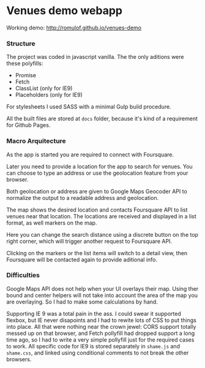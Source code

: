 # Venues demo webapp

Working demo: http://romulof.github.io/venues-demo

### Structure

The project was coded in javascript vanilla. The the only aditions were these polyfills:
* Promise
* Fetch
* ClassList (only for IE9)
* Placeholders (only for IE9)

For stylesheets I used SASS with a minimal Gulp build procedure.

All the built files are stored at `docs` folder, because it's kind of a requirement for Github Pages.

### Macro Arquitecture

As the app is started you are required to connect with Foursquare.

Later you need to provide a location for the app to search for venues. You can choose to type an address or use the geolocation feature from your browser.

Both geolocation or address are given to Google Maps Geocoder API to normalize the output to a readable address and geolocation.

The map shows the desired location and contacts Foursquare API to list venues near that location.
The locations are received and displayed in a list format, as well markers on the map.

Here you can change the search distance using a discrete button on the top right corner, which will trigger another request to Foursquare API.

Clicking on the markers or the list items will switch to a detail view, then Foursquare will be contacted again to provide aditional info.

### Difficulties

Google Maps API does not help when your UI overlays their map. Using ther bound and center helpers will not take into account the area of the map you are overlaying. So I had to make some calculations by hand.

Supporting IE 9 was a total pain in the ass. I could swear it supported flexbox, but IE never disapoints and I had to rewite lots of CSS to put things into place. All that were nothing near the crown jewel: CORS support totally messed up on that browser, and Fetch pollyfill had dropped support a long time ago, so I had to write a very simple pollyfill just for the required cases to work. All specific code for IE9 is stored separately in `shame.js` and `shame.css`, and linked using conditional comments to not break the other browsers.
